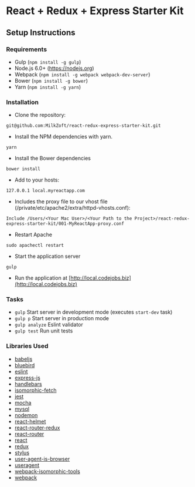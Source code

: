 # React + Redux + Express Starter Kit

## Setup Instructions

### Requirements

* Gulp (`npm install -g gulp`)
* Node.js 6.0+ (https://nodejs.org)
* Webpack (`npm install -g webpack webpack-dev-server`)
* Bower (`npm install -g bower`)
* Yarn (`npm install -g yarn`)

### Installation

* Clone the repository:

```
git@github.com:MilkZoft/react-redux-express-starter-kit.git
```

* Install the NPM dependencies with yarn.

```
yarn
```

* Install the Bower dependencies

```
bower install
```

* Add to your hosts:

```
127.0.0.1 local.myreactapp.com
```

* Includes the proxy file to our vhost file (/private/etc/apache2/extra/httpd-vhosts.conf):

```
Include /Users/<Your Mac User>/<Your Path to the Project>/react-redux-express-starter-kit/001-MyReactApp-proxy.conf
```

* Restart Apache

```
sudo apachectl restart
```

* Start the application server

```
gulp
```

* Run the application at [http://local.codejobs.biz](http://local.codejobs.biz)

### Tasks

- `gulp` Start server in development mode (executes `start-dev` task)
- `gulp p` Start server in production mode
- `gulp analyze` Eslint validator
- `gulp test` Run unit tests

### Libraries Used

- [babeljs](https://babeljs.io/)
- [bluebird](https://github.com/petkaantonov/bluebird)
- [eslint](http://eslint.org/)
- [express-js](http://expressjs.com/)
- [handlebars](handlebarsjs.com)
- [isomorphic-fetch](https://github.com/matthew-andrews/isomorphic-fetch)
- [jest](https://github.com/facebook/jest) 
- [mocha](https://mochajs.org) 
- [mysql](http://mysql.com)
- [nodemon](http://nodemon.io)
- [react-helmet](https://github.com/nfl/react-helmet)
- [react-router-redux](https://github.com/reactjs/react-router-redux)
- [react-router](https://github.com/rackt/react-router)
- [react](http://facebook.github.io/react/)
- [redux](http://rackt.github.io/redux/)
- [stylus](http://stylus-lang.com)
- [user-agent-is-browser](https://github.com/stuartpb/user-agent-is-browser)
- [useragent](https://github.com/3rd-Eden/useragent)
- [webpack-isomorphic-tools](https://github.com/halt-hammerzeit/webpack-isomorphic-tools)
- [webpack](http://webpack.github.io/)
